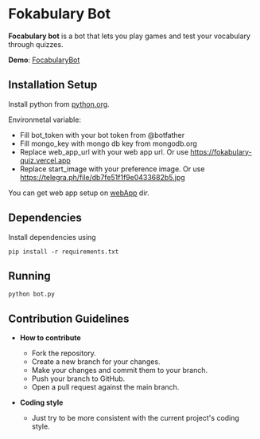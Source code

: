 # Fokabulary Bot
**Focabulary bot** is a bot that lets you play games and test your vocabulary through quizzes.

**Demo**: [FocabularyBot](https://t.me/FokabularyBot)

## Installation Setup

Install python from [python.org](python.org/download).

Environmetal variable:

- Fill bot_token with your bot token from @botfather
- Fill mongo_key with mongo db key from mongodb.org
- Replace web_app_url with your web app url. Or use https://fokabulary-quiz.vercel.app
- Replace start_image with your preference image. Or use https://telegra.ph/file/db7fe51f1f9e0433682b5.jpg 

You can get web app setup on [webApp](/webApp/) dir.

## Dependencies
Install dependencies using
```
pip install -r requirements.txt
```

## Running
```
python bot.py
```


## Contribution Guidelines
- **How to contribute**

    - Fork the repository.
    - Create a new branch for your changes.
    - Make your changes and commit them to your branch.
    - Push your branch to GitHub.
    - Open a pull request against the main branch.

- **Coding style**
    - Just try to be more consistent with the current project's coding style.